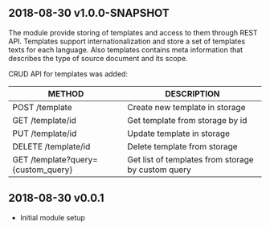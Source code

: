 ## 2018-08-30 v1.0.0-SNAPSHOT
The module provide storing of templates and access to them through REST API. 
Templates support internationalization and store a set of templates texts for each language. 
Also templates contains meta information that describes the type of source document and its scope.

CRUD API for templates was added: 

| METHOD                             | DESCRIPTION                                        |
|------------------------------------|----------------------------------------------------|
| POST /template                     | Create new template in storage                     |
| GET /template/id                   | Get template from storage by id                    |
| PUT /template/id                   | Update template in storage                         |
| DELETE /template/id                | Delete template from storage                       |
| GET /template?query={custom_query} | Get list of templates from storage by custom query |
## 2018-08-30 v0.0.1
 * Initial module setup
